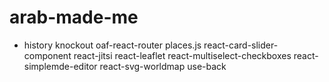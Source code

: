 # arab-made-me



* history  knockout oaf-react-router places.js react-card-slider-component  react-jitsi react-leaflet react-multiselect-checkboxes react-simplemde-editor  react-svg-worldmap use-back